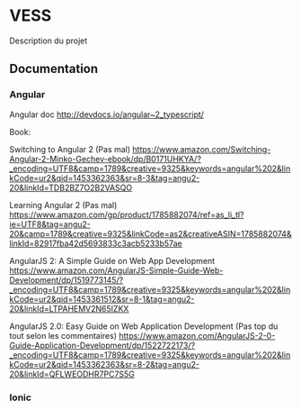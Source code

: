 # VESS
Description du projet

## Documentation
### Angular

Angular doc http://devdocs.io/angular~2_typescript/

Book:

Switching to Angular 2 (Pas mal) https://www.amazon.com/Switching-Angular-2-Minko-Gechev-ebook/dp/B0171UHKYA/?_encoding=UTF8&camp=1789&creative=9325&keywords=angular%202&linkCode=ur2&qid=1453362363&sr=8-3&tag=angu2-20&linkId=TDB2BZ7O2B2VASQO

Learning Angular 2 (Pas mal) https://www.amazon.com/gp/product/1785882074/ref=as_li_tl?ie=UTF8&tag=angu2-20&camp=1789&creative=9325&linkCode=as2&creativeASIN=1785882074&linkId=82917fba42d5693833c3acb5233b57ae

AngularJS 2: A Simple Guide on Web App Development https://www.amazon.com/AngularJS-Simple-Guide-Web-Development/dp/1519773145/?_encoding=UTF8&camp=1789&creative=9325&keywords=angular%202&linkCode=ur2&qid=1453361512&sr=8-1&tag=angu2-20&linkId=LTPAHEMV2N65IZKX

AngularJS 2.0: Easy Guide on Web Application Development (Pas top du tout selon les commentaires) https://www.amazon.com/AngularJS-2-0-Guide-Application-Development/dp/1522722173/?_encoding=UTF8&camp=1789&creative=9325&keywords=angular%202&linkCode=ur2&qid=1453362363&sr=8-2&tag=angu2-20&linkId=QFLWEODHR7PC7S5G


### Ionic

